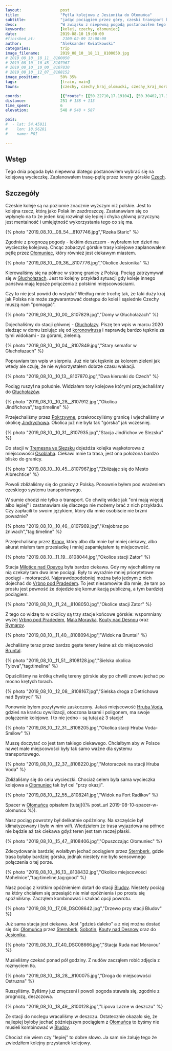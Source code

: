 ```yaml
---
layout:                 post
title:                  "Pętla kolejowa z Jesionika do Ołomuńca"
subtitle:               "jadąc pociągiem przez góry, czeski transport kolejowy to inny świat"
desc:                   "W związku z niepewną pogodą postanowiłem tego dnia wybrać się na kolejową wycieczkę przez czeskie góry do Ołomuńca. Chciałem zobaczyć jak działa czeski transport kolejowy oraz ocenić widokowość tych linii."
keywords:               [kolej, czechy, ołomuniec]
date:                   2019-08-10 19:00:00
#finished_at:            2100-02-09 12:00:00
author:                 "Aleksander Kwiatkowski"
categories:             trip
image_filename:         2019_08_10__18_11__8100050.jpg
# 2019_08_10__18_11__8100050
# 2019_08_10__10_45__8107967
# 2019_08_10__10_00__8107830
# 2019_08_10__12_07__8108152
image_position:         50% 35%
tags:                   [train, main]
towns:                  [czechy, czechy_kraj_olomucki, czechy_kraj_morawsko_slaski, opolskie]

coords:                 [{"route": [[50.22710,17.19104], [50.30402,17.32237], [50.31871,17.39343], [50.24587,17.54587], [50.08962,17.68285], [49.98201,17.46793], [49.81283,17.39515], [49.73734,17.44219], [49.66961,17.43807], [49.59356,17.35567], [49.59801,17.27602], [49.65850,17.24443], [49.76684,16.94849], [49.87670,16.88257], [49.96402,16.86987], [50.06792,16.92995], [50.11253,17.00376], [50.18744,17.05269], [50.22391,17.10504], [50.22699,17.19173]], "type": "train"}]
distance:               251 # 138 + 113
time_spent:             6
elevation:              548 # 548 + 587

pois:
#  - lat: 54.45911
#    lon: 18.56281
#    name: POI

---
```


[wiki-olomuniec]: https://pl.wikipedia.org/wiki/O%C5%82omuniec
[wiki-jesionik]: https://pl.wikipedia.org/wiki/Jesionik
[wiki-olomuniec]: https://pl.wikipedia.org/wiki/O%C5%82omuniec
[wiki-jindrichow]: https://pl.wikipedia.org/wiki/Jind%C5%99ichov_(powiat_Brunt%C3%A1l)
[wiki-czech]: https://pl.wikipedia.org/wiki/Czechy
[wiki-glucholazy]: https://pl.wikipedia.org/wiki/G%C5%82ucho%C5%82azy
[wiki-glucholazy-stacja]: https://pl.wikipedia.org/wiki/G%C5%82ucho%C5%82azy_(stacja_kolejowa)
[wiki-pokrzywna]: https://pl.wikipedia.org/wiki/Pokrzywna_(wojew%C3%B3dztwo_opolskie)
[wiki-tremesna]: https://pl.wikipedia.org/wiki/T%C5%99eme%C5%A1n%C3%A1
[wiki-osoblaha]:https://pl.wikipedia.org/wiki/Osob%C5%82oga_(wie%C5%9B)
[wiki-krnov]: https://pl.wikipedia.org/wiki/Karni%C3%B3w
[wiki-milotice-nad-opavou]: https://pl.wikipedia.org/wiki/Milotice_nad_Opavou_(stacja_kolejowa)
[wiki-vrbno]: https://pl.wikipedia.org/wiki/Vrbno_pod_Prad%C4%9Bdem
[wiki-mala-moravka]: https://pl.wikipedia.org/wiki/Mal%C3%A1_Mor%C3%A1vka
[wiki-kouty-nad-desnou]: https://pl.wikipedia.org/wiki/Kouty_nad_Desnou
[wiki-rymarov]: https://pl.wikipedia.org/wiki/R%C3%BDma%C5%99ov
[wiki-bruntal]: https://pl.wikipedia.org/wiki/Brunt%C3%A1l
[wiki-hruba-voda]: https://pl.wikipedia.org/wiki/Hrub%C3%A1_Voda
[wiki-sternberk]: https://pl.wikipedia.org/wiki/%C5%A0ternberk
[wiki-bludow]: https://pl.wikipedia.org/wiki/Bludov_(powiat_%C5%A0umperk)
[wiki-sobotin]: https://pl.wikipedia.org/wiki/Sobot%C3%ADn
[wiki-czechy]: https://pl.wikipedia.org/wiki/Czechy

## Wstęp

Tego dnia pogoda była niepewna dlatego postanowiłem wybrać się na kolejową
wycieczkę. Zaplanowałem trasę-pętlę przez tereny górskie [Czech][wiki-czechy].

## Szczegóły

Czeskie koleje są na poziomie znacznie wyższym niż polskie. Jest to kolejna rzecz,
którą jako Polak im zazdroszczę. Zastanawiam się co wpłynęło na to że jeden
kraj rozwinął się lepiej i chyba główną przyczyną jest mentalność i umiejętność
wykorzystania tego co się ma.

{% photo "2019_08_10__08_54__8107746.jpg","Rzeka Staric" %}

Zgodnie z prognozą pogody - lekkim deszczem - wybrałem ten dzień na wycieczkę
kolejową. Chcąc zobaczyć górskie trasy kolejowe zaplanowałem pętlę przez
[Ołomuniec][wiki-olomuniec], który również jest ciekawym miastem.

{% photo "2019_08_10__09_36__8107776.jpg","Okolice Jesionika" %}

Kierowaliśmy się na północ w stronę granicy z Polską. Pociąg zatrzymywał się
w [Głuchołazach][wiki-glucholazy]. Jest to kolejny przykład sytuacji gdy koleje
innego państwa mają lepsze połączenia z polskimi miejscowościami.

Czy to nie jest powód do wstydu? Według mnie trochę tak, że taki duży kraj jak
Polska nie może zagwarantować dostępu do kolei i sąsiednie Czechy muszą
nam "pomagać".

{% photo "2019_08_10__10_00__8107829.jpg","Domy w Głuchołazach" %}

[wiki-koronawirus]: https://pl.wikipedia.org/wiki/SARS-CoV-2

Dojechaliśmy do stacji głównej - [Głuchołazy][wiki-glucholazy-stacja].
Piszę ten wpis w marcu 2020 siedząc w domu izolując się od
[koronowirusa][wiki-koronawirus] i naprawdę bardzo tęsknie za tymi
widokami - za górami, zielenią.

{% photo "2019_08_10__10_04__8107849.jpg","Stary semafor w Głuchołazach" %}

Poprawiam ten wpis w sierpniu. Już nie tak
tęsknie za kolorem zieleni jak wtedy ale czuję, że nie wykorzystałem dobrze
czasu wakacji.

{% photo "2019_08_10__10_13__8107870.jpg","Dwa kierunki do Czech" %}

Pociąg ruszył na południe. Widziałem tory kolejowe którymi przyjechaliśmy
do [Głuchołazów][wiki-glucholazy].

{% photo "2019_08_10__10_28__8107912.jpg","Okolica Jindřichova","tag:timeline" %}

Przejechaliśmy przez [Pokrzywne][wiki-pokrzywna], przekroczyliśmy granicę i
wjechaliśmy w okolicę [Jindrychowa][wiki-jindrichow]. Okolica już nie była
tak "górska" jak wcześniej.

{% photo "2019_08_10__10_31__8107935.jpg","Stacja Jindřichov ve Slezsku" %}

Do stacji w [Tremesna ve Slezsku][wiki-tremesna] dojeżdża kolejka wąskotorowa z
miejscowości [Osoblaha][wiki-osoblaha]. Ciekawi mnie ta trasa, jest ona
położona bardzo blisko do granicy.

{% photo "2019_08_10__10_45__8107967.jpg","Zbliżając się do Mesto Albrechtice" %}

Powoli zbliżaliśmy się do granicy z Polską. Ponownie byłem pod wrażeniem
czeskiego systemu transportowego.

W sumie chodzi nie tylko o transport. Co chwilę widać jak "oni mają więcej
albo lepiej" i zastanawiam się dlaczego nie możemy brać z nich przykładu.
Czy zapłacili to swoim językiem, który dla mnie osobiście nie brzmi poważnie?

{% photo "2019_08_10__10_46__8107969.jpg","Krajobraz po żniwach","tag:timeline" %}

Przejechaliśmy przez [Krnov][wiki-krnov], który albo dla mnie był mniej ciekawy,
albo akurat miałem tam przesiadkę i mniej zapamiętałem tą miejscowość.

{% photo "2019_08_10__11_19__8108044.jpg","Okolice stacji Zator" %}

Stacja [Milotice nad Opavou][wiki-milotice-nad-opavou] była bardzo
ciekawa. Gdy my wjechaliśmy na nią czekały tam dwa inne pociągi.
Były to wyraźnie mniej priorytetowe pociągi - motoraczki. Najprawdopodobniej
można było jednym z nich dojechać do [Vrbno pod Pradedem][wiki-vrbno].
To jest niesamowite dla mnie, że tam po prostu jest pewność że dojedzie
się komunikacją publiczną, a tym bardziej pociągiem.

{% photo "2019_08_10__11_24__8108050.jpg","Okolice stacji Zator" %}

Z tego co widzę to w okolicy są trzy stacje końcowe górskie: wspomniany wyżej
[Vrbno pod Pradedem][wiki-vrbno], [Mala Moravka][wiki-mala-moravka],
[Kouty nad Desnou][wiki-kouty-nad-desnou]
oraz [Rymarov][wiki-rymarov].

{% photo "2019_08_10__11_40__8108094.jpg","Widok na Bruntal" %}

Jechaliśmy teraz przez bardzo gęste tereny leśne aż do miejscowości [Bruntal][wiki-bruntal].

{% photo "2019_08_10__11_51__8108128.jpg","Sielska okolica Tylova","tag:timeline" %}

Opuściliśmy na krótką chwilę tereny górskie aby po chwili znowu jechać po mocno
krętych torach.

{% photo "2019_08_10__12_08__8108167.jpg","Sielska droga z Detrichowa nad Bystryci" %}

Ponownie byłem pozytywnie zaskoczony. Jakaś miejscowość [Hruba Voda][wiki-hruba-voda],
gdzieś na krańcu cywilizacji, otoczona lasami i poligonem, ma swoje połączenie
kolejowe. I to nie jedno - są tutaj aż 3 stacje!

{% photo "2019_08_10__12_31__8108205.jpg","Okolica stacji Hruba Voda-Smilow" %}

Muszę doczytać co jest tam takiego ciekawego. Chciałbym aby w Polsce
nawet małe miejscowości były tak samo ważne dla systemu transportowego.

{% photo "2019_08_10__12_37__8108220.jpg","Motoraczek na stacji Hruba Voda" %}

Zbliżaliśmy się do celu wycieczki. Chociaż celem była sama wycieczka kolejowa a
[Ołomuniec][wiki-olomuniec] tak był cel "przy okazji".

{% photo "2019_08_10__12_55__8108241.jpg","Widok na Fort Radikov" %}

Spacer w [Ołomuńcu][wiki-olomuniec] opisałem
[tutaj]({% post_url 2019-08-10-spacer-w-olomuncu %}).

Nasz pociąg powrotny był delikatnie opóźniony. Na szczęście był klimatyzowany
i było w nim wifi. Wiedziałem że trasa wyjazdowa na północ nie będzie aż tak ciekawa
gdyż teren jest tam raczej płaski.

{% photo "2019_08_10__15_47__8108406.jpg","Opuszczając Ołomuniec" %}

Zdecydowanie bardziej wolałbym jechać pociągiem przez [Sternberk][wiki-sternberk],
gdzie trasa byłaby bardziej górska, jednak niestety nie było
sensownego połączenia o tej porze.

{% photo "2019_08_10__16_13__8108432.jpg","Okolice miejscowości Mohelnice","tag:timeline,tag:good" %}

Nasz pociąc z krótkim opóźnieniem dotarł do stacji [Bludov][wiki-bludow].
Niestety pociąg na który chciałem się przesiąść nie miał opóźnienia i po prostu
się spóźniliśmy. Zacząłem kombinować i szukać opcji powrotu.

{% photo "2019_08_10__17_08_DSC08642.jpg","Drzewo przy stacji Bludov" %}

Już sama stacja jest ciekawa. Jest "gdzieś daleko" a z niej można dostać się do:
[Ołomuńca][wiki-olomuniec] przez [Sternberk][wiki-sternberk],
[Sobotin][wiki-sobotin], [Kouty nad Desnow][wiki-kouty-nad-desnou]
oraz do [Jesionika][wiki-jesionik].

{% photo "2019_08_10__17_40_DSC08666.jpg","Stacja Ruda nad Moravou" %}

Musieliśmy czekać ponad pół godziny. Z nudów zacząłem robić zdjęcia
z rozmyciem tła.

{% photo "2019_08_10__18_28__8100075.jpg","Droga do miejscowości Ostruzna" %}

Ruszyliśmy. Byliśmy już zmęczeni i powoli pogoda stawała się, zgodnie
z prognozą, deszczowa.

{% photo "2019_08_10__18_49__8100128.jpg","Lipova Lazne w deszczu" %}

Ze stacji do noclegu wracaliśmy w deszczu. Ostatecznie okazało się, że najlepiej byłoby
jechać późniejszym pociągiem z [Ołomuńca][wiki-olomuniec] to byśmy nie
musieli kombinować w [Bludov][wiki-bludow].

Chociaż nie wiem czy "lepiej" to dobre słowo. Ja sam nie żałuję tego że
zwiedziłem kolejny przystanek kolejowy.
